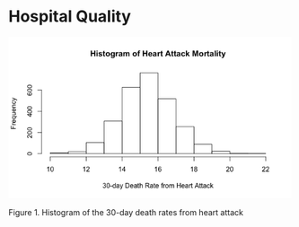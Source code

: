 Hospital Quality
================

![Figure 1:](hospital_quality_report_EMG_files/figure-markdown_github/mortality_histogram-1.png)

Figure 1. Histogram of the 30-day death rates from heart attack

